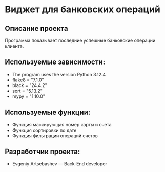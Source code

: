 # Виджет для банковских операций
## Описание проекта
Программа показывает последние успешные банковские операции клиента.
## Используемые зависимости:
* The program uses the version Python 3.12.4
* flake8 = "7.1.0"
* black = "24.4.2"
* sort = "5.13.2"
* mypy = "1.10.0"
## Используемые функции:
* Функция маскирующая номер карты и счета
* Функция сортировки по дате
* Функция фильтрации операций счетов
## Разработчик проекта:
* Evgeniy Artsebashev — Back-End developer
